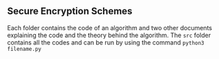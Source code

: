 ## Secure Encryption Schemes

Each folder contains the code of an algorithm and two other documents explaining the code and the theory behind the algorithm. 
The `src` folder contains all the codes and can be run by using the command `python3 filename.py`
